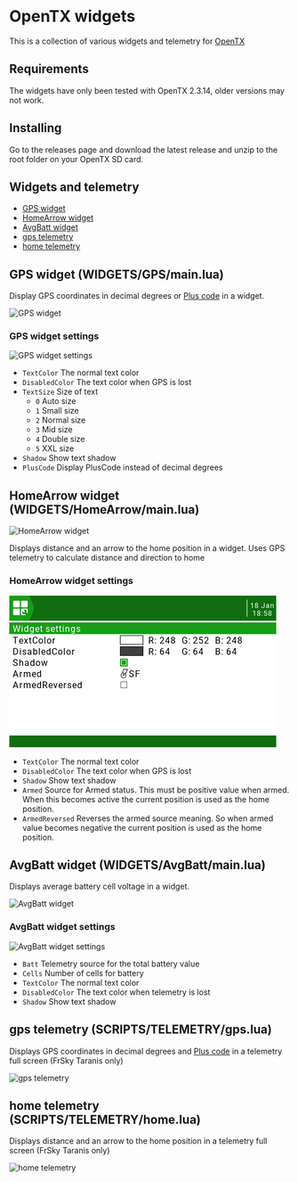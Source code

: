 # OpenTX widgets

This is a collection of various widgets and telemetry for [OpenTX]

## Requirements
The widgets have only been tested with OpenTX 2.3.14, older versions may not work.

## Installing
Go to the releases page and download the latest release and unzip to the root folder on your OpenTX SD card.

## Widgets and telemetry
- [GPS widget](#gps-widget)
- [HomeArrow widget](#homearrow-widget)
- [AvgBatt widget](#avgbatt-widget)
- [gps telemetry](#gps-telemetry)
- [home telemetry](#home-telemetry)

## GPS widget (WIDGETS/GPS/main.lua)
Display GPS coordinates in decimal degrees or [Plus code] in a widget.

![GPS widget](docs/images/GPS.png)

### GPS widget settings
![GPS widget settings](docs/images/GPS_settings.png)
- `TextColor` The normal text color
- `DisabledColor` The text color when GPS is lost
- `TextSize` Size of text
  - `0` Auto size
  - `1` Small size
  - `2` Normal size
  - `3` Mid size
  - `4` Double size
  - `5` XXL size
- `Shadow` Show text shadow
- `PlusCode` Display PlusCode instead of decimal degrees

## HomeArrow widget (WIDGETS/HomeArrow/main.lua)
![HomeArrow widget](docs/images/HomeArrow.png)

Displays distance and an arrow to the home position in a widget. Uses GPS telemetry to calculate distance and direction to home

### HomeArrow widget settings
![HomeArrow widget settings](docs/images/HomeArrow_settings.png)
- `TextColor` The normal text color
- `DisabledColor` The text color when GPS is lost
- `Shadow` Show text shadow
- `Armed` Source for Armed status. This must be positive value when armed. When this becomes active the current position is used as the home position.
- `ArmedReversed` Reverses the armed source meaning. So when armed value becomes negative the current position is used as the home position.

## AvgBatt widget (WIDGETS/AvgBatt/main.lua)
Displays average battery cell voltage in a widget.

![AvgBatt widget](docs/images/AvgBatt.png)

### AvgBatt widget settings
![AvgBatt widget settings](docs/images/AvgBatt_settings.png)
- `Batt` Telemetry source for the total battery value
- `Cells` Number of cells for battery
- `TextColor` The normal text color
- `DisabledColor` The text color when telemetry is lost
- `Shadow` Show text shadow

## gps telemetry (SCRIPTS/TELEMETRY/gps.lua)
Displays GPS coordinates in decimal degrees and [Plus code] in a telemetry full screen (FrSky Taranis only)

![gps telemetry](docs/images/gps_taranis.png)

## home telemetry (SCRIPTS/TELEMETRY/home.lua)
Displays distance and an arrow to the home position in a telemetry full screen (FrSky Taranis only)

![home telemetry](docs/images/home_taranis.png)

[OpenTX]: https://www.open-tx.org/
[Plus code]: https://en.wikipedia.org/wiki/Open_Location_Code
